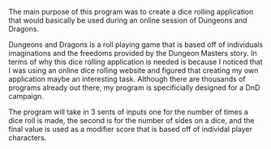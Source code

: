 The main purpose of this program was to create a dice rolling application
that would basically be used during an online session of Dungeons and Dragons.

Dungeons and Dragons is a roll playing game that is based off of individuals 
imaginations and the freedoms provided by the Dungeon Masters story. In terms of
why this dice rolling application is needed is because I noticed that I was
using an online dice rolling website and figured that creating my own application
maybe an interesting task. Although there are thousands of programs already 
out there, my program is specificially designed for a DnD campaign. 

The program will take in 3 sents of inputs one for the number of times a dice
roll is made, the second is for the number of sides on a dice, and the final 
value is used as a modifier score that is based off of individal player characters.
